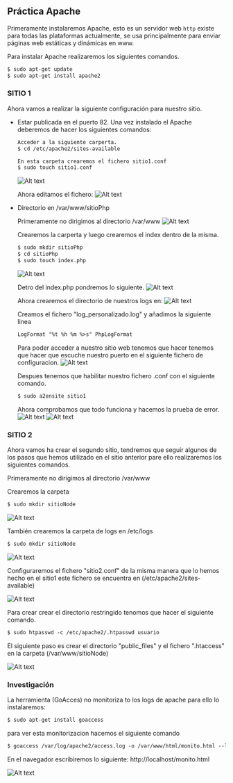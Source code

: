 ## Práctica Apache

Primeramente instalaremos Apache, esto es un servidor web `http` existe para todas las plataformas actualmente, se usa principalmente para enviar páginas web estáticas y dinámicas en www.

Para instalar Apache realizaremos los siguientes comandos.

```markdown
$ sudo apt-get update
$ sudo apt-get install apache2
```

### SITIO 1

Ahora vamos a realizar la siguiente configuración para nuestro sitio.

- Estar publicada en el puerto 82.
  Una vez instalado el Apache deberemos de hacer los siguientes comandos:
  ```markdown
  Acceder a la siguiente carperta.
  $ cd /etc/apache2/sites-available

  En esta carpeta crearemos el fichero sitio1.conf
  $ sudo touch sitio1.conf
  ```
  ![Alt text](images/cap1.png?raw=true "Title")

  Ahora editamos el fichero:
  ![Alt text](images/cap2.png?raw=true "Title")

- Directorio en /var/www/sitioPhp

  Primeramente no dirigimos al directorio /var/www
  ![Alt text](images/cap3.png?raw=true "Title")

  Crearemos la carperta y luego crearemos el index dentro de la misma.
  ```markdown
  $ sudo mkdir sitioPhp
  $ cd sitioPhp
  $ sudo touch index.php
  ```
  ![Alt text](images/cap4.png?raw=true "Title")

  Detro del index.php pondremos lo siguiente.
  ![Alt text](images/cap5.png?raw=true "Title")

  Ahora crearemos el directorio de nuestros logs en:
  ![Alt text](images/cap6.png?raw=true "Title")

  Creamos el fichero "log_personalizado.log" y añadimos la siguiente linea
  ```markdown
  LogFormat "%t %h %m %>s" PhpLogFormat
  ```
  Para poder acceder a nuestro sitio web tenemos que hacer tenemos que hacer que escuche nuestro puerto en el siguiente fichero de configuracion.
  ![Alt text](images/cap7.png?raw=true "Title")

  Despues tenemos que habilitar nuestro fichero .conf con el siguiente comando.
  ```markdown
  $ sudo a2ensite sitio1
  ```
  
  Ahora comprobamos que todo funciona y hacemos la prueba de error.
  ![Alt text](images/cap8.png?raw=true "Title")
  ![Alt text](images/cap9.png?raw=true "Title")



### SITIO 2

Ahora vamos ha crear el segundo sitio, tendremos que seguir algunos de los pasos que hemos utilizado en el sitio anterior
pare ello realizaremos los siguientes comandos.


Primeramente no dirigimos al directorio /var/www

Crearemos la carpeta
```markdown
$ sudo mkdir sitioNode
```
![Alt text](images/cap10.png?raw=true "Title")

También crearemos la carpeta de logs en /etc/logs
```markdown
$ sudo mkdir sitioNode
```
![Alt text](images/cap11.png?raw=true "Title")

Configuraremos el fichero "sitio2.conf" de la misma manera que lo hemos hecho en el sitio1 este fichero se encuentra en (/etc/apache2/sites-available)

![Alt text](images/cap12.png?raw=true "Title")

Para crear crear el directorio restringido tenomos que hacer el siguiente comando.

```markdown
$ sudo htpasswd -c /etc/apache2/.htpasswd usuario
```

El siguiente paso es crear el directorio "public_files" y el fichero ".htaccess" en la carpeta (/var/www/sitioNode)

![Alt text](images/cap13.png?raw=true "Title")


### Investigación
La herramienta (GoAcces) no monitoriza to los logs de apache para ello lo instalaremos:

```markdown
$ sudo apt-get install goaccess
```

para ver esta monitorizacion hacemos el siguiente comando

```markdown
$ goaccess /var/log/apache2/access.log -o /var/www/html/monito.html --log-format=COMBINED --real-time-html
```
En el navegador escribiremos lo siguiente: http://localhost/monito.html

![Alt text](images/cap14.png?raw=true "Title")
